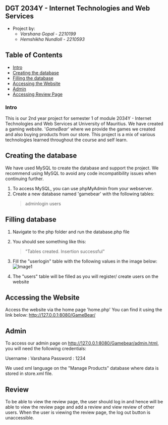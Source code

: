 ## DGT 2034Y - Internet Technologies and Web Services

- Project by:
    - *Varshana Gopal - 2210199*
    - *Hemshikha Nundloll - 2210593*
## Table of Contents

- [Intro](#Intro)
- [Creating the database](#creating-the-database)
- [Filling the database](#filling-database)
- [Accessing the Website](#Accessing-the-Website)
- [Admin](#Admin)
- [Accessing Review Page](#Review)

### Intro
This is our 2nd year project for semester 1 of module 2034Y - Internet Technologies and Web Services at University of Mauritius. We have created a gaming  website. '*GameBear*' where we provide the games we created and also buying products from our store. This project is a mix of various technologies learned throughout the course and self learn.

## Creating the database 

We have used MySQL to create the database and support the project.
We recommend using MySQL to avoid any code incompatibility issues 
when continuing further.

1. To access MySQL, you can use phpMyAdmin from your webserver.
2. Create a new database named 'gamebear' with the following tables:
    > adminlogin
    > users

## Filling database
1. Navigate to the php folder and run the database.php file
2. You should see something like this:
    > "Tables created. Insertion successful"

3. Fill the "userlogin" table with the following values in the image below:
![Image1](../Gamebear/Images/ReadMe_File/loginValues.png)

4. The "users" table will be filled as you will register/ create users on the website


## Accessing the Website
Access the website via the home page 'home.php'
You can find it using the link below:
http://127.0.0.1:8080/GameBear/

## Admin
To access our admin page on http://127.0.0.1:8080/Gamebear/admin.html, you will need the following credentials:

Username : Varshana
Password : 1234

We used xml language on the "Manage Products" database where data is stored in store.xml file. 

## Review

To be able to view the review page, the user should log in and hence will be able to view the review page and add a review and view review of other users. When the user is viewing the review page, the log out button is unaccessible.